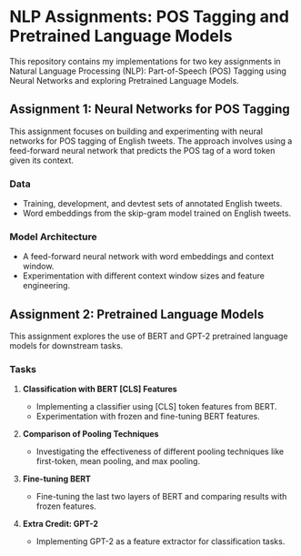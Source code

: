 # NLP Assignments: POS Tagging and Pretrained Language Models

This repository contains my implementations for two key assignments in Natural Language Processing (NLP): Part-of-Speech (POS) Tagging using Neural Networks and exploring Pretrained Language Models.

## Assignment 1: Neural Networks for POS Tagging

This assignment focuses on building and experimenting with neural networks for POS tagging of English tweets. The approach involves using a feed-forward neural network that predicts the POS tag of a word token given its context. 

### Data

- Training, development, and devtest sets of annotated English tweets.
- Word embeddings from the skip-gram model trained on English tweets.

### Model Architecture

- A feed-forward neural network with word embeddings and context window.
- Experimentation with different context window sizes and feature engineering.

## Assignment 2: Pretrained Language Models

This assignment explores the use of BERT and GPT-2 pretrained language models for downstream tasks.

### Tasks

1. **Classification with BERT [CLS] Features**
   - Implementing a classifier using [CLS] token features from BERT.
   - Experimentation with frozen and fine-tuning BERT features.

2. **Comparison of Pooling Techniques**
   - Investigating the effectiveness of different pooling techniques like first-token, mean pooling, and max pooling.

3. **Fine-tuning BERT**
   - Fine-tuning the last two layers of BERT and comparing results with frozen features.

4. **Extra Credit: GPT-2**
   - Implementing GPT-2 as a feature extractor for classification tasks.
